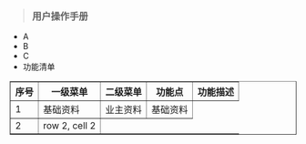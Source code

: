 > ### 用户操作手册

* A
* B
* C
* 功能清单
<table border="1">
<tr>
<th>序号</th>
<th>一级菜单</th>
<th>二级菜单</th>
<th>功能点</th>
<th>功能描述</th>
</tr>
<tr>
<td>1</td>
<td>基础资料</td>
<td>业主资料</td>
<td>基础资料</td>
</tr>
<tr>
<td>2</td>
<td>row 2, cell 2</td>
</tr>
</table>




